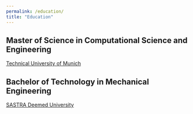 ```yaml
---
permalink: /education/
title: "Education"
---
```


## Master of Science in Computational Science and Engineering
 
[Technical University of Munich](https://www.tum.de/studium/studienangebot/detail/computational-science-and-engineering-cse-master-of-science-msc)

## Bachelor of Technology in Mechanical Engineering
 
[SASTRA Deemed University](https://www.sastra.edu/)

